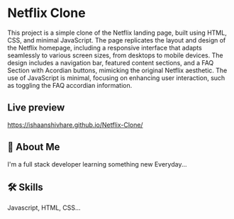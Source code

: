 
# Netflix Clone

This project is a simple clone of the Netflix landing page, built using HTML, CSS, and minimal JavaScript. The page replicates the layout and design of the Netflix homepage, including a responsive interface that adapts seamlessly to various screen sizes, from desktops to mobile devices. The design includes a navigation bar, featured content sections, and a FAQ Section with Acordian buttons, mimicking the original Netflix aesthetic. The use of JavaScript is minimal, focusing on enhancing user interaction, such as toggling the FAQ accordian information.

## Live preview
https://ishaanshivhare.github.io/Netflix-Clone/

## 🚀 About Me
I'm a full stack developer learning something new Everyday...


## 🛠 Skills
Javascript, HTML, CSS...

